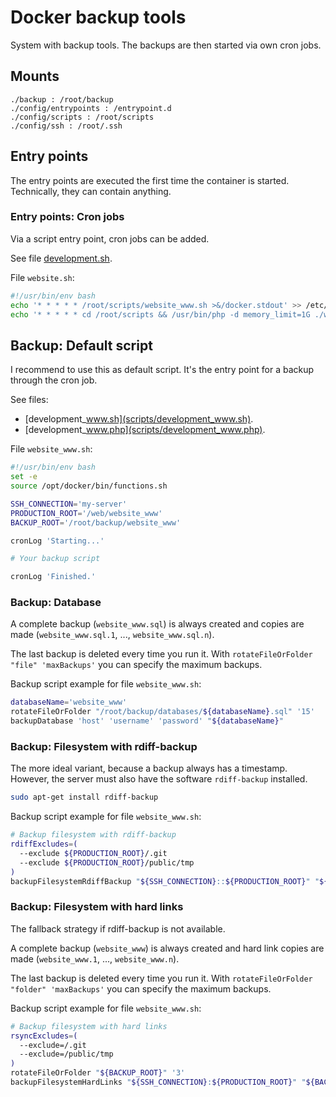 # Docker backup tools

System with backup tools. The backups are then started via own cron jobs.

## Mounts

```text
./backup : /root/backup
./config/entrypoints : /entrypoint.d
./config/scripts : /root/scripts
./config/ssh : /root/.ssh
```

## Entry points

The entry points are executed the first time the container is started.
Technically, they can contain anything.

### Entry points: Cron jobs

Via a script entry point, cron jobs can be added.

See file [development.sh](entrypoints/development.php).

File `website.sh`:

```bash
#!/usr/bin/env bash
echo '* * * * * /root/scripts/website_www.sh >&/docker.stdout' >> /etc/crontabs/root
echo '* * * * * cd /root/scripts && /usr/bin/php -d memory_limit=1G ./website_www.php >&/docker.stdout' >> /etc/crontabs/root
```

## Backup: Default script

I recommend to use this as default script.
It's the entry point for a backup through the cron job.

See files:

* [development_www.sh](scripts/development_www.sh).
* [development_www.php](scripts/development_www.php).

File `website_www.sh`:

```bash
#!/usr/bin/env bash
set -e
source /opt/docker/bin/functions.sh

SSH_CONNECTION='my-server'
PRODUCTION_ROOT='/web/website_www'
BACKUP_ROOT='/root/backup/website_www'

cronLog 'Starting...'

# Your backup script

cronLog 'Finished.'
```

### Backup: Database

A complete backup (`website_www.sql`) is always created and copies are made (`website_www.sql.1`, ..., `website_www.sql.n`).

The last backup is deleted every time you run it.
With `rotateFileOrFolder "file" 'maxBackups'` you can specify the maximum backups.

Backup script example for file `website_www.sh`:

```bash
databaseName='website_www'
rotateFileOrFolder "/root/backup/databases/${databaseName}.sql" '15'
backupDatabase 'host' 'username' 'password' "${databaseName}"
```

### Backup: Filesystem with rdiff-backup

The more ideal variant, because a backup always has a timestamp.
However, the server must also have the software `rdiff-backup` installed.

```bash
sudo apt-get install rdiff-backup
```

Backup script example for file `website_www.sh`:

```bash
# Backup filesystem with rdiff-backup
rdiffExcludes=(
  --exclude ${PRODUCTION_ROOT}/.git
  --exclude ${PRODUCTION_ROOT}/public/tmp
)
backupFilesystemRdiffBackup "${SSH_CONNECTION}::${PRODUCTION_ROOT}" "${BACKUP_ROOT}"
```

### Backup: Filesystem with hard links

The fallback strategy if rdiff-backup is not available.

A complete backup (`website_www`) is always created and hard link copies are made (`website_www.1`, ..., `website_www.n`).

The last backup is deleted every time you run it.
With `rotateFileOrFolder "folder" 'maxBackups'` you can specify the maximum backups.

Backup script example for file `website_www.sh`:

```bash
# Backup filesystem with hard links
rsyncExcludes=(
  --exclude=/.git
  --exclude=/public/tmp
)
rotateFileOrFolder "${BACKUP_ROOT}" '3'
backupFilesystemHardLinks "${SSH_CONNECTION}:${PRODUCTION_ROOT}" "${BACKUP_ROOT}"
```
